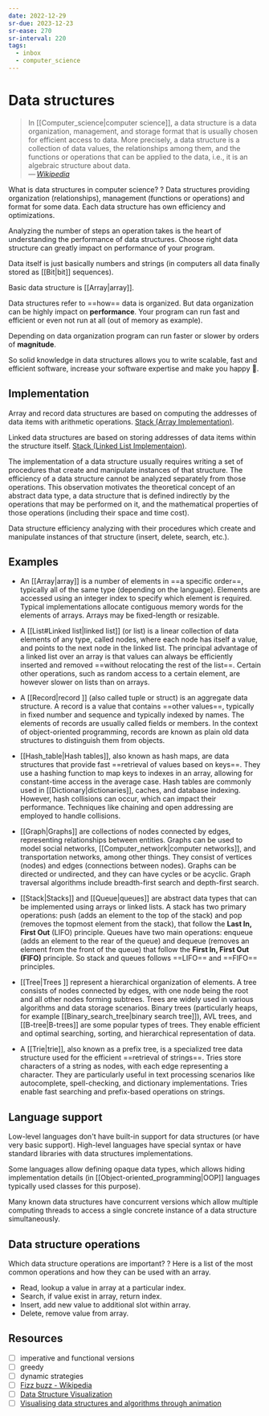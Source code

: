 ```yaml
---
date: 2022-12-29
sr-due: 2023-12-23
sr-ease: 270
sr-interval: 220
tags:
  - inbox
  - computer_science
---
```


# Data structures

> In [[Computer_science|computer science]], a data structure is a data
> organization, management, and storage format that is usually chosen for
> efficient access to data. More precisely, a data structure is a collection of
> data values, the relationships among them, and the functions or operations
> that can be applied to the data, i.e., it is an algebraic structure about
> data.\
> — <cite>[Wikipedia](https://en.wikipedia.org/wiki/Data_structure)</cite>

What is data structures in computer science?
?
Data structures providing organization (relationships), management (functions or
operations) and format for some data. Each data structure has own efficiency and
optimizations.

Analyzing the number of steps an operation takes is the heart of understanding
the performance of data structures. Choose right data structure can greatly
impact on performance of your program.

Data itself is just basically numbers and strings (in computers all data finally
stored as [[Bit|bit]] sequences).

Basic data structure is [[Array|array]].

Data structures refer to ==how== data is organized. But data organization can be
highly impact on **performance**. Your program can run fast and efficient or
even not run at all (out of memory as example).

Depending on data organization program can run faster
or slower by orders of **magnitude**.

So solid knowledge in data structures allows you to write scalable, fast and
efficient software, increase your software expertise and make you happy 🙂.

## Implementation

Array and record data structures are based on computing the addresses of data
items with arithmetic operations.
[Stack \(Array Implementation\)](https://www.cs.usfca.edu/~galles/visualization/StackArray.html).

Linked data structures are based on storing addresses of data items within the
structure itself.
[Stack \(Linked List Implementaion\)](https://www.cs.usfca.edu/~galles/visualization/StackLL.html).

The implementation of a data structure usually requires writing a set of
procedures that create and manipulate instances of that structure. The
efficiency of a data structure cannot be analyzed separately from those
operations. This observation motivates the theoretical concept of an abstract
data type, a data structure that is defined indirectly by the operations that
may be performed on it, and the mathematical properties of those operations
(including their space and time cost).

Data structure efficiency analyzing with their procedures which create and
manipulate instances of that structure (insert, delete, search, etc.).

## Examples

- An [[Array|array]] is a number of elements in ==a specific order==, typically
all of the same type (depending on the language). Elements are accessed using an
integer index to specify which element is required. Typical implementations
allocate contiguous memory words for the elements of arrays. Arrays may be
fixed-length or resizable.

- A [[List#Linked list|linked list]] (or list) is a linear collection of data
elements of any type, called nodes, where each node has itself a value, and
points to the next node in the linked list. The principal advantage of a linked
list over an array is that values can always be efficiently inserted and removed
==without relocating the rest of the list==. Certain other operations, such as
random access to a certain element, are however slower on lists than on arrays.

- A [[Record|record ]] (also called tuple or struct) is an aggregate data
structure. A record is a value that contains ==other values==, typically in
fixed number and sequence and typically indexed by names. The elements of
records are usually called fields or members. In the context of object-oriented
programming, records are known as plain old data structures to distinguish them
from objects.

- [[Hash_table|Hash tables]], also known as hash maps, are data structures that
provide fast ==retrieval of values based on keys==. They use a hashing function
to map keys to indexes in an array, allowing for constant-time access in the
average case. Hash tables are commonly used in [[Dictionary|dictionaries]],
caches, and database indexing. However, hash collisions can occur, which can
impact their performance. Techniques like chaining and open addressing are
employed to handle collisions.

- [[Graph|Graphs]] are collections of nodes connected by edges, representing
relationships between entities. Graphs can be used to model social networks,
[[Computer_network|computer networks]], and transportation networks, among other
things. They consist of vertices (nodes) and edges (connections between nodes).
Graphs can be directed or undirected, and they can have cycles or be acyclic.
Graph traversal algorithms include breadth-first search and depth-first search.

- [[Stack|Stacks]] and [[Queue|queues]] are abstract data types that can be
implemented using arrays or linked lists. A stack has two primary operations:
push (adds an element to the top of the stack) and pop (removes the topmost
element from the stack), that follow the **Last In, First Out** (LIFO)
principle. Queues have two main operations: enqueue (adds an element to the rear
of the queue) and dequeue (removes an element from the front of the queue) that
follow the **First In, First Out (FIFO)** principle. So stack and queues follows
==LIFO== and ==FIFO== principles.

- [[Tree|Trees ]] represent a hierarchical organization of elements. A tree
consists of nodes connected by edges, with one node being the root and all other
nodes forming subtrees. Trees are widely used in various algorithms and data
storage scenarios. Binary trees (particularly heaps, for example
[[Binary_search_tree|binary search tree]]), AVL trees, and [[B-tree|B-trees]]
are some popular types of trees. They enable efficient and optimal searching,
sorting, and hierarchical representation of data.

- A [[Trie|trie]], also known as a prefix tree, is a specialized tree data
structure used for the efficient ==retrieval of strings==. Tries store
characters of a string as nodes, with each edge representing a character. They
are particularly useful in text processing scenarios like autocomplete,
spell-checking, and dictionary implementations. Tries enable fast searching and
prefix-based operations on strings.

## Language support

Low-level languages don't have built-in support for data structures (or have
very basic support). High-level languages have special syntax or have standard
libraries with data structures implementations.

Some languages allow defining opaque data types, which allows hiding
implementation details (in [[Object-oriented_programming|OOP]] languages
typically used classes for this purpose).

Many known data structures have concurrent versions which allow multiple
computing threads to access a single concrete instance of a data structure
simultaneously.

## Data structure operations

Which data structure operations are important?
?
Here is a list of the most common operations and how they can be used with an
array.
- Read, lookup a value in array at a particular index.
- Search, if value exist in array, return index.
- Insert, add new value to additional slot within array.
- Delete, remove value from array.

## Resources

- [ ] imperative and functional versions
- [ ] greedy
- [ ] dynamic strategies
- [ ] [Fizz buzz - Wikipedia](https://en.wikipedia.org/wiki/Fizz_buzz)
- [ ] [Data Structure Visualization](https://www.cs.usfca.edu/~galles/visualization/Algorithms.html)
- [ ] [Visualising data structures and algorithms through animation](https://visualgo.net/en/sorting)
